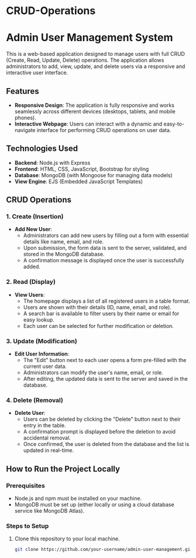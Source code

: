 # CRUD-Operations

# Admin User Management System

This is a web-based application designed to manage users with full CRUD (Create, Read, Update, Delete) operations. The application allows administrators to add, view, update, and delete users via a responsive and interactive user interface.

## Features

- **Responsive Design**: The application is fully responsive and works seamlessly across different devices (desktops, tablets, and mobile phones).
- **Interactive Webpage**: Users can interact with a dynamic and easy-to-navigate interface for performing CRUD operations on user data.

## Technologies Used

- **Backend**: Node.js with Express
- **Frontend**: HTML, CSS, JavaScript, Bootstrap for styling
- **Database**: MongoDB (with Mongoose for managing data models)
- **View Engine**: EJS (Embedded JavaScript Templates)

## CRUD Operations

### 1. Create (Insertion)

- **Add New User**: 
  - Administrators can add new users by filling out a form with essential details like name, email, and role.
  - Upon submission, the form data is sent to the server, validated, and stored in the MongoDB database.
  - A confirmation message is displayed once the user is successfully added.

### 2. Read (Display)

- **View Users**:
  - The homepage displays a list of all registered users in a table format.
  - Users are shown with their details (ID, name, email, and role).
  - A search bar is available to filter users by their name or email for easy lookup.
  - Each user can be selected for further modification or deletion.

### 3. Update (Modification)

- **Edit User Information**:
  - The "Edit" button next to each user opens a form pre-filled with the current user data.
  - Administrators can modify the user's name, email, or role.
  - After editing, the updated data is sent to the server and saved in the database.

### 4. Delete (Removal)

- **Delete User**:
  - Users can be deleted by clicking the "Delete" button next to their entry in the table.
  - A confirmation prompt is displayed before the deletion to avoid accidental removal.
  - Once confirmed, the user is deleted from the database and the list is updated in real-time.

## How to Run the Project Locally

### Prerequisites

- Node.js and npm must be installed on your machine.
- MongoDB must be set up (either locally or using a cloud database service like MongoDB Atlas).

### Steps to Setup

1. Clone this repository to your local machine.

   ```bash
   git clone https://github.com/your-username/admin-user-management.git

